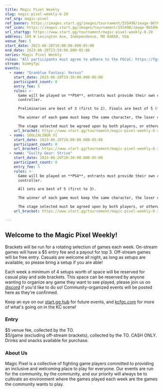 ```yaml
---
title: Magic Pixel Weekly
slug: magic-pixel-weekly-6-20
ref_org: magic-pixel
ref_banner: https://images.start.gg/images/tournament/555498/image-06f60eb6ca84a12f563df5bf03895505.png?ehk=ocpvhMDNkcuWB5bphVESXjNbEPc1avPnFSOVAA%2Bo20I%3D&ehkOptimized=n6qaxVC56cYMFp%2FovqihP2iHl2ONFfqystzpgtOqgRw%3D
ref_icon: https://images.start.gg/images/tournament/555498/image-9b599e47d670d0613653ee647ade6db6.png?ehk=vM%2Brg6Fj5jOCyChhYD7i2MnEf5VrSbL6ZwG8%2Fyh3s1w%3D&ehkOptimized=tVTz37kCSrfd1jgeqsuPLLcDjhlsc267%2FVon8GbZwjg%3D
url_startgg: https://www.start.gg/tournament/magic-pixel-weekly-6-20
address: 109 W Lexington Ave, Independence, MO 64050, USA
venue_fee: 5
start_date: 2023-06-20T19:00:00.000-05:00
end_date: 2023-06-20T23:59:00.000-05:00
series: Magic Pixel Weekly
rules: "All participants must agree to adhere to the FGCoC: https://fgcoc.com/"
stream: bimmyfgc
events:
  - name: "Granblue Fantasy: Versus"
    start_date: 2023-06-20T19:30:00.000-05:00
    participant_count: 0
    entry_fee: 5
    rules: >-
      Game will be played on **PS4**, entrants must provide their own compatible
      controller.  

      Preliminaries are best of 3 (first to 2). Finals are best of 5 (first to 3).  

      The winner of each game must keep the same character, the loser of that game may switch characters.  

      The stage selected must be agreed upon by both players, or otherwise selected at random.
    url_bracket: https://www.start.gg/tournament/magic-pixel-weekly-6-20/events/granblue-fantasy-versus/brackets/1383129/2101578
  - name: SOULCALIBUR VI
    start_date: 2023-06-20T20:00:00.000-05:00
    participant_count: 0
    url_bracket: https://www.start.gg/tournament/magic-pixel-weekly-6-20/events/scvi-double-elimination/brackets/1383131/2101580
  - name: "Guilty Gear: Strive"
    start_date: 2023-06-20T20:30:00.000-05:00
    participant_count: 0
    entry_fee: 5
    rules: >-
      Game will be played on **PS4**, entrants must provide their own compatible
      controller.  

      All sets are best of 5 (first to 3).  

      The winner of each game must keep the same character, the loser of that game may switch characters.  

      The stage selected must be agreed upon by both players, or otherwise selected at random.
    url_bracket: https://www.start.gg/tournament/magic-pixel-weekly-6-20/events/strive/brackets/1383127/2101576

---
```


## Welcome to the Magic Pixel Weekly! 

Brackets will be run for a rotating selection of games each week. On-stream games will have a $5 entry fee and a payout for top 3. Off-stream games will be free entry. Casuals are welcome all night, as long as setups are available, so please bring a setup if you are able!

Each week a minimum of 4 setups worth of space will be reserved for casual play and side brackets. This space can be reserved by anyone wanting to organize any game they want to see played, please join us on [discord](https://discord.gg/jkmn6CVrrQ) if you'd like to do so! Community-organized events will be posted here as they're confirmed.

Keep an eye on our [start.gg hub](https://www.start.gg/hub/magic-pixel) for future events, and [kcfgc.com](https://kcfgc.com) for more of what's going on in the KC scene!

### Entry

$5 venue fee, collected by the TO.  
$5/game (excluding off-stream brackets), collected by the TO. CASH ONLY.  
Drinks and snacks available for purchase.

### About Us

Magic Pixel is a collective of fighting game players committed to providing an inclusive and welcoming place to play for everyone. Our events are run for the community, by the community, and our priority will always be to cultivate an environment where the games played each week are the games the community wants to play.
  